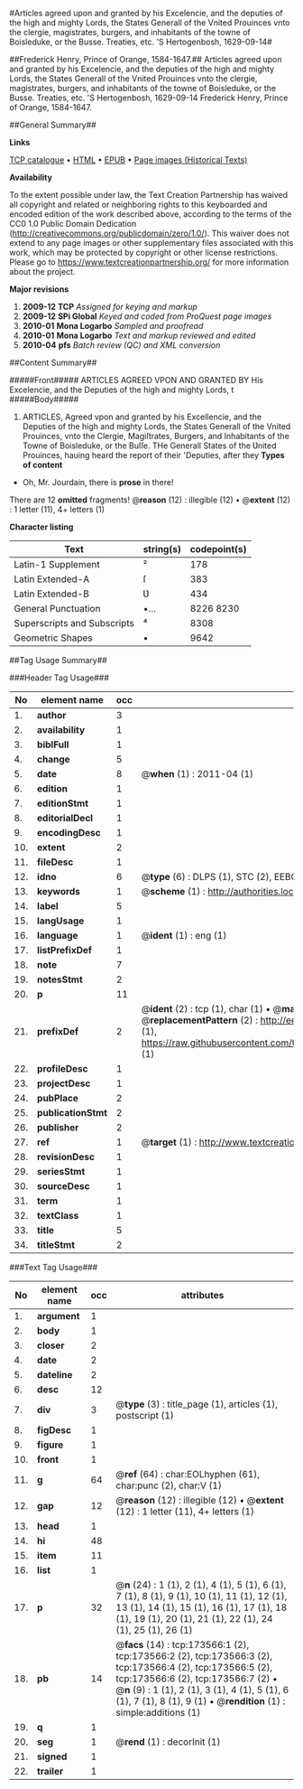 #Articles agreed upon and granted by his Excelencie, and the deputies of the high and mighty Lords, the States Generall of the Vnited Prouinces vnto the clergie, magistrates, burgers, and inhabitants of the towne of Boisleduke, or the Busse. Treaties, etc. 'S Hertogenbosh, 1629-09-14#

##Frederick Henry, Prince of Orange, 1584-1647.##
Articles agreed upon and granted by his Excelencie, and the deputies of the high and mighty Lords, the States Generall of the Vnited Prouinces vnto the clergie, magistrates, burgers, and inhabitants of the towne of Boisleduke, or the Busse.
Treaties, etc. 'S Hertogenbosh, 1629-09-14
Frederick Henry, Prince of Orange, 1584-1647.

##General Summary##

**Links**

[TCP catalogue](http://www.ota.ox.ac.uk/tcp/)  • 
[HTML](http://tei.it.ox.ac.uk/tcp/Texts-HTML/free/A72/A72113.html)  • 
[EPUB](http://tei.it.ox.ac.uk/tcp/Texts-EPUB/free/A72/A72113.epub) • 
[Page images (Historical Texts)](https://historicaltexts.jisc.ac.uk/eebo-99898252e)

**Availability**

To the extent possible under law, the Text Creation Partnership has waived all copyright and related or neighboring rights to this keyboarded and encoded edition of the work described above, according to the terms of the CC0 1.0 Public Domain Dedication (http://creativecommons.org/publicdomain/zero/1.0/). This waiver does not extend to any page images or other supplementary files associated with this work, which may be protected by copyright or other license restrictions. Please go to https://www.textcreationpartnership.org/ for more information about the project.

**Major revisions**

1. __2009-12__ __TCP__ *Assigned for keying and markup*
1. __2009-12__ __SPi Global__ *Keyed and coded from ProQuest page images*
1. __2010-01__ __Mona Logarbo__ *Sampled and proofread*
1. __2010-01__ __Mona Logarbo__ *Text and markup reviewed and edited*
1. __2010-04__ __pfs__ *Batch review (QC) and XML conversion*

##Content Summary##

#####Front#####
ARTICLES AGREED VPON AND GRANTED BY His Excelencie, and the Deputies of the high and mighty Lords, t
#####Body#####

1. ARTICLES, Agreed vpon and granted by his Excellencie, and the Deputies of the high and mighty Lords, the States Generall of the Vnited Prouinces, vnto the Clergie, Magiſtrates, Burgers, and Inhabitants of the Towne of Boisleduke, or the Buſſe.
THe Generall States of the Ʋnited Prouinces, hauing heard the report of their 'Deputies, after they 
**Types of content**

  * Oh, Mr. Jourdain, there is **prose** in there!

There are 12 **omitted** fragments! 
 @__reason__ (12) : illegible (12)  •  @__extent__ (12) : 1 letter (11), 4+ letters (1)

**Character listing**


|Text|string(s)|codepoint(s)|
|---|---|---|
|Latin-1 Supplement|²|178|
|Latin Extended-A|ſ|383|
|Latin Extended-B|Ʋ|434|
|General Punctuation|•…|8226 8230|
|Superscripts             and Subscripts|⁴|8308|
|Geometric Shapes|▪|9642|

##Tag Usage Summary##

###Header Tag Usage###

|No|element name|occ|attributes|
|---|---|---|---|
|1.|__author__|3||
|2.|__availability__|1||
|3.|__biblFull__|1||
|4.|__change__|5||
|5.|__date__|8| @__when__ (1) : 2011-04 (1)|
|6.|__edition__|1||
|7.|__editionStmt__|1||
|8.|__editorialDecl__|1||
|9.|__encodingDesc__|1||
|10.|__extent__|2||
|11.|__fileDesc__|1||
|12.|__idno__|6| @__type__ (6) : DLPS (1), STC (2), EEBO-CITATION (1), PROQUEST (1), VID (1)|
|13.|__keywords__|1| @__scheme__ (1) : http://authorities.loc.gov/ (1)|
|14.|__label__|5||
|15.|__langUsage__|1||
|16.|__language__|1| @__ident__ (1) : eng (1)|
|17.|__listPrefixDef__|1||
|18.|__note__|7||
|19.|__notesStmt__|2||
|20.|__p__|11||
|21.|__prefixDef__|2| @__ident__ (2) : tcp (1), char (1)  •  @__matchPattern__ (2) : ([0-9\-]+):([0-9IVX]+) (1), (.+) (1)  •  @__replacementPattern__ (2) : http://eebo.chadwyck.com/downloadtiff?vid=$1&page=$2 (1), https://raw.githubusercontent.com/textcreationpartnership/Texts/master/tcpchars.xml#$1 (1)|
|22.|__profileDesc__|1||
|23.|__projectDesc__|1||
|24.|__pubPlace__|2||
|25.|__publicationStmt__|2||
|26.|__publisher__|2||
|27.|__ref__|1| @__target__ (1) : http://www.textcreationpartnership.org/docs/. (1)|
|28.|__revisionDesc__|1||
|29.|__seriesStmt__|1||
|30.|__sourceDesc__|1||
|31.|__term__|1||
|32.|__textClass__|1||
|33.|__title__|5||
|34.|__titleStmt__|2||


###Text Tag Usage###

|No|element name|occ|attributes|
|---|---|---|---|
|1.|__argument__|1||
|2.|__body__|1||
|3.|__closer__|2||
|4.|__date__|2||
|5.|__dateline__|2||
|6.|__desc__|12||
|7.|__div__|3| @__type__ (3) : title_page (1), articles (1), postscript (1)|
|8.|__figDesc__|1||
|9.|__figure__|1||
|10.|__front__|1||
|11.|__g__|64| @__ref__ (64) : char:EOLhyphen (61), char:punc (2), char:V (1)|
|12.|__gap__|12| @__reason__ (12) : illegible (12)  •  @__extent__ (12) : 1 letter (11), 4+ letters (1)|
|13.|__head__|1||
|14.|__hi__|48||
|15.|__item__|11||
|16.|__list__|1||
|17.|__p__|32| @__n__ (24) : 1 (1), 2 (1), 4 (1), 5 (1), 6 (1), 7 (1), 8 (1), 9 (1), 10 (1), 11 (1), 12 (1), 13 (1), 14 (1), 15 (1), 16 (1), 17 (1), 18 (1), 19 (1), 20 (1), 21 (1), 22 (1), 24 (1), 25 (1), 26 (1)|
|18.|__pb__|14| @__facs__ (14) : tcp:173566:1 (2), tcp:173566:2 (2), tcp:173566:3 (2), tcp:173566:4 (2), tcp:173566:5 (2), tcp:173566:6 (2), tcp:173566:7 (2)  •  @__n__ (9) : 1 (1), 2 (1), 3 (1), 4 (1), 5 (1), 6 (1), 7 (1), 8 (1), 9 (1)  •  @__rendition__ (1) : simple:additions (1)|
|19.|__q__|1||
|20.|__seg__|1| @__rend__ (1) : decorInit (1)|
|21.|__signed__|1||
|22.|__trailer__|1||

